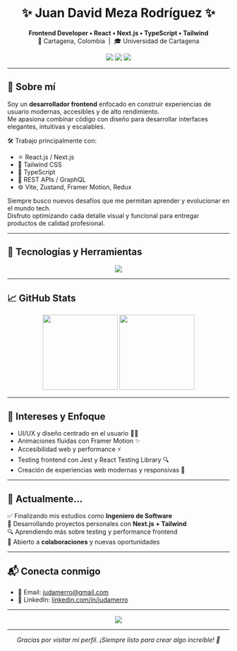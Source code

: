 <h1 align="center">✨ Juan David Meza Rodríguez ✨</h1>

<p align="center">
  <b>Frontend Developer • React • Next.js • TypeScript • Tailwind</b><br/>
  📍 Cartagena, Colombia &nbsp;|&nbsp; 🎓 Universidad de Cartagena
</p>

<p align="center">
  <a href="mailto:judamerro@gmail.com"><img src="https://img.shields.io/badge/-judamerro@gmail.com-c14438?style=flat-square&logo=Gmail&logoColor=white"/></a>
  <a href="https://www.linkedin.com/in/judamerro/"><img src="https://img.shields.io/badge/-judamerro-blue?style=flat-square&logo=Linkedin&logoColor=white"/></a>
  <a href="https://github.com/judamerro"><img src="https://img.shields.io/badge/-judamerro-000?style=flat-square&logo=GitHub&logoColor=white"/></a>
</p>

---

## 🚀 Sobre mí

Soy un **desarrollador frontend** enfocado en construir experiencias de usuario modernas, accesibles y de alto rendimiento.  
Me apasiona combinar código con diseño para desarrollar interfaces elegantes, intuitivas y escalables.

🛠️ Trabajo principalmente con:

- ⚛️ React.js / Next.js  
- 🎨 Tailwind CSS  
- 🧠 TypeScript  
- 🔌 REST APIs / GraphQL  
- ⚙️ Vite, Zustand, Framer Motion, Redux

Siempre busco nuevos desafíos que me permitan aprender y evolucionar en el mundo tech.  
Disfruto optimizando cada detalle visual y funcional para entregar productos de calidad profesional.

---

## 🧰 Tecnologías y Herramientas

<p align="center">
  <img src="https://skillicons.dev/icons?i=react,nextjs,ts,js,tailwind,vite,redux,html,css,git" />
</p>

---

## 📈 GitHub Stats

<p align="center">
  <img src="https://github-readme-stats.vercel.app/api?username=judamerro&show_icons=true&theme=tokyonight&hide_title=true&hide_border=true&count_private=true&include_all_commits=true" height="170">
  <img src="https://github-readme-stats.vercel.app/api/top-langs/?username=judamerro&layout=compact&theme=tokyonight&hide_border=true" height="170">
</p>

---

## 🧠 Intereses y Enfoque

- UI/UX y diseño centrado en el usuario 🧑‍🎨  
- Animaciones fluidas con Framer Motion ✨  
- Accesibilidad web y performance ⚡  
- Testing frontend con Jest y React Testing Library 🔍  
- Creación de experiencias web modernas y responsivas 📱

---

## 🌱 Actualmente...

✅ Finalizando mis estudios como **Ingeniero de Software**  
🚧 Desarrollando proyectos personales con **Next.js + Tailwind**  
🔍 Aprendiendo más sobre testing y performance frontend  
🤝 Abierto a **colaboraciones** y nuevas oportunidades

---

## 📬 Conecta conmigo

- 📧 Email: [judamerro@gmail.com](mailto:judamerro@gmail.com)  
- 💼 LinkedIn: [linkedin.com/in/judamerro](https://www.linkedin.com/in/judamerro/)  


---

<p align="center">
  <img src="https://readme-typing-svg.demolab.com?font=Fira+Code&duration=2500&pause=1000&color=38BDF8&center=true&vCenter=true&width=435&lines=Frontend+Developer;React+%7C+Next.js+%7C+Tailwind+CSS;Apasionado+por+crear+experiencias+modernas" />
</p>

---

<p align="center">
  <i>Gracias por visitar mi perfil. ¡Siempre listo para crear algo increíble! 🚀</i>
</p>

